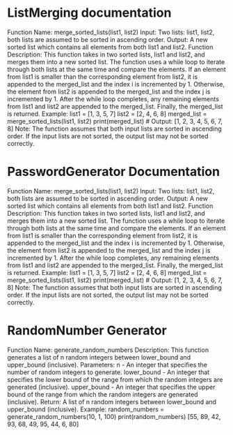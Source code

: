 <h1> ListMerging documentation</h1>
<p>Function Name: merge_sorted_lists(list1, list2)
Input: Two lists: list1, list2, both lists are assumed to be sorted in ascending order.
Output: A new sorted list which contains all elements from both list1 and list2.
Function Description: This function takes in two sorted lists, list1 and list2, and merges them into a new sorted list. The function uses a while loop to iterate through both lists at the same time and compare the elements. If an element from list1 is smaller than the corresponding element from list2, it is appended to the merged_list and the index i is incremented by 1. Otherwise, the element from list2 is appended to the merged_list and the index j is incremented by 1. After the while loop completes, any remaining elements from list1 and list2 are appended to the merged_list. Finally, the merged_list is returned.
Example: list1 = [1, 3, 5, 7] list2 = [2, 4, 6, 8] merged_list = merge_sorted_lists(list1, list2) print(merged_list) # Output: [1, 2, 3, 4, 5, 6, 7, 8]
Note: The function assumes that both input lists are sorted in ascending order. If the input lists are not sorted, the output list may not be sorted correctly.
</p>

<h1> PasswordGenerator Documentation</h1>

<p>Function Name: merge_sorted_lists(list1, list2)
Input: Two lists: list1, list2, both lists are assumed to be sorted in ascending order.
Output: A new sorted list which contains all elements from both list1 and list2.
Function Description: This function takes in two sorted lists, list1 and list2, and merges them into a new sorted list. The function uses a while loop to iterate through both lists at the same time and compare the elements. If an element from list1 is smaller than the corresponding element from list2, it is appended to the merged_list and the index i is incremented by 1. Otherwise, the element from list2 is appended to the merged_list and the index j is incremented by 1. After the while loop completes, any remaining elements from list1 and list2 are appended to the merged_list. Finally, the merged_list is returned.
Example: list1 = [1, 3, 5, 7] list2 = [2, 4, 6, 8] merged_list = merge_sorted_lists(list1, list2) print(merged_list) # Output: [1, 2, 3, 4, 5, 6, 7, 8]
Note: The function assumes that both input lists are sorted in ascending order. If the input lists are not sorted, the output list may not be sorted correctly.
</p>

<h1> RandomNumber Generator </h1>

<p>Function Name: generate_random_numbers
Description: This function generates a list of n random integers between lower_bound and upper_bound (inclusive).
Parameters: n - An integer that specifies the number of random integers to generate. lower_bound - An integer that specifies the lower bound of the range from which the random integers are generated (inclusive). upper_bound - An integer that specifies the upper bound of the range from which the random integers are generated (inclusive).
Return: A list of n random integers between lower_bound and upper_bound (inclusive).
Example:
random_numbers = generate_random_numbers(10, 1, 100) print(random_numbers) [55, 89, 42, 93, 68, 49, 95, 44, 6, 80]
 </p>
